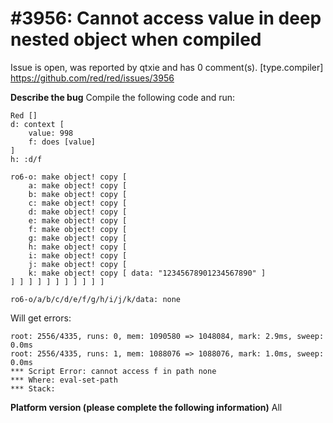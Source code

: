 
#3956: Cannot access value in deep nested object when compiled
================================================================================
Issue is open, was reported by qtxie and has 0 comment(s).
[type.compiler]
<https://github.com/red/red/issues/3956>

**Describe the bug**
Compile the following code and run:
```
Red []
d: context [
	value: 998
    f: does [value]
]
h: :d/f

ro6-o: make object! copy [
	a: make object! copy [
	b: make object! copy [ 
	c: make object! copy [
	d: make object! copy [
	e: make object! copy [
	f: make object! copy [
	g: make object! copy [
	h: make object! copy [
	i: make object! copy [
	j: make object! copy [
	k: make object! copy [ data: "12345678901234567890" ]
] ] ] ] ] ] ] ] ] ] ]

ro6-o/a/b/c/d/e/f/g/h/i/j/k/data: none
```
Will get errors:
```
root: 2556/4335, runs: 0, mem: 1090580 => 1048084, mark: 2.9ms, sweep: 0.0ms
root: 2556/4335, runs: 1, mem: 1088076 => 1088076, mark: 1.0ms, sweep: 0.0ms
*** Script Error: cannot access f in path none
*** Where: eval-set-path
*** Stack:
```

**Platform version (please complete the following information)**
All



